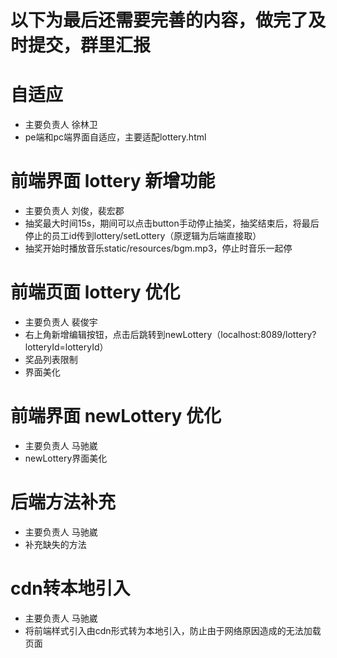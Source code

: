 # 以下为最后还需要完善的内容，做完了及时提交，群里汇报
# 自适应
- 主要负责人 徐林卫
- pe端和pc端界面自适应，主要适配lottery.html
# 前端界面 lottery 新增功能
- 主要负责人 刘俊，裴宏郡
- 抽奖最大时间15s，期间可以点击button手动停止抽奖，抽奖结束后，将最后停止的员工id传到lottery/setLottery（原逻辑为后端直接取）
- 抽奖开始时播放音乐static/resources/bgm.mp3，停止时音乐一起停
# 前端页面 lottery 优化
- 主要负责人 裴俊宇
- 右上角新增编辑按钮，点击后跳转到newLottery（localhost:8089/lottery?lotteryId=lotteryId）
- 奖品列表限制
- 界面美化
# 前端界面 newLottery 优化
- 主要负责人 马驰崴
- newLottery界面美化
# 后端方法补充 
- 主要负责人 马驰崴
- 补充缺失的方法
# cdn转本地引入
- 主要负责人 马驰崴
- 将前端样式引入由cdn形式转为本地引入，防止由于网络原因造成的无法加载页面

